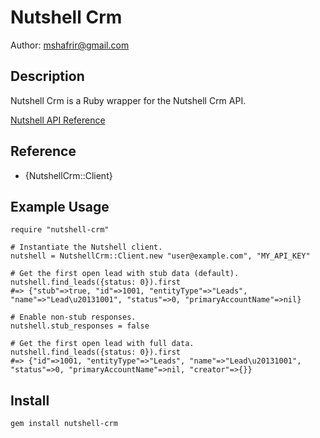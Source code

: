 # Nutshell Crm

Author: [mshafrir@gmail.com](mailto:mshafrir@gmail.com)

## Description ##

Nutshell Crm is a Ruby wrapper for the Nutshell Crm API.

[Nutshell API Reference](http://www.nutshell.com/api/)

## Reference ##

- {NutshellCrm::Client}

## Example Usage ##

    require "nutshell-crm"

    # Instantiate the Nutshell client.
    nutshell = NutshellCrm::Client.new "user@example.com", "MY_API_KEY"

    # Get the first open lead with stub data (default).
    nutshell.find_leads({status: 0}).first
    #=> {"stub"=>true, "id"=>1001, "entityType"=>"Leads", "name"=>"Lead\u20131001", "status"=>0, "primaryAccountName"=>nil}

    # Enable non-stub responses.
    nutshell.stub_responses = false

    # Get the first open lead with full data.
    nutshell.find_leads({status: 0}).first
    #=> {"id"=>1001, "entityType"=>"Leads", "name"=>"Lead\u20131001", "status"=>0, "primaryAccountName"=>nil, "creator"=>{}}



## Install ##

    gem install nutshell-crm
